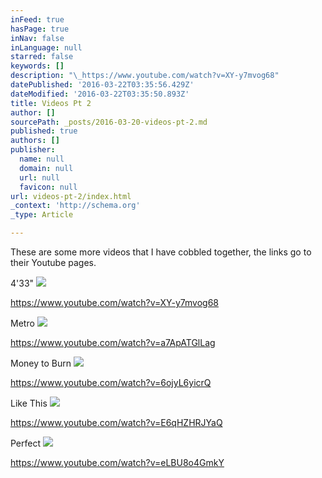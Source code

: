 ```yaml
---
inFeed: true
hasPage: true
inNav: false
inLanguage: null
starred: false
keywords: []
description: "\_https://www.youtube.com/watch?v=XY-y7mvog68"
datePublished: '2016-03-22T03:35:56.429Z'
dateModified: '2016-03-22T03:35:50.893Z'
title: Videos Pt 2
author: []
sourcePath: _posts/2016-03-20-videos-pt-2.md
published: true
authors: []
publisher:
  name: null
  domain: null
  url: null
  favicon: null
url: videos-pt-2/index.html
_context: 'http://schema.org'
_type: Article

---
```

These are some more videos that I have cobbled together, the links go to their Youtube pages.

4'33"
![](https://the-grid-user-content.s3-us-west-2.amazonaws.com/9665d245-65b2-4faa-bd14-b115d9eb77ee.jpg)

https://www.youtube.com/watch?v=XY-y7mvog68

Metro
![](https://the-grid-user-content.s3-us-west-2.amazonaws.com/85f81fa2-9060-4639-84c5-951d75839459.jpg)

https://www.youtube.com/watch?v=a7ApATGlLag

Money to Burn
![](https://the-grid-user-content.s3-us-west-2.amazonaws.com/cd5b2a91-abc0-4b2c-bc65-5ae19b2a340e.jpg)

https://www.youtube.com/watch?v=6ojyL6yicrQ

Like This
![](https://the-grid-user-content.s3-us-west-2.amazonaws.com/808e8e7c-830f-48b2-9d17-725af1f20b74.jpg)

https://www.youtube.com/watch?v=E6qHZHRJYaQ

Perfect
![](https://the-grid-user-content.s3-us-west-2.amazonaws.com/431826b2-d166-4cda-a4ff-47065205d272.jpg)

https://www.youtube.com/watch?v=eLBU8o4GmkY
